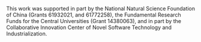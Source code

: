 This work was supported in part by the National Natural
Science Foundation of China (Grants 61932021, and 61772258),
the Fundamental Research Funds for the Central Universities (Grant 14380063),
and in part by the Collaborative Innovation Center of Novel Software Technology and Industrialization.